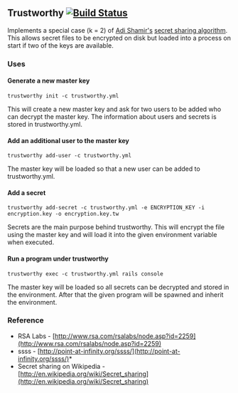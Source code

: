 ## Trustworthy [![Build Status](https://secure.travis-ci.org/jtdowney/trustworthy.png?branch=master)](http://travis-ci.org/jtdowney/trustworthy)

Implements a special case (k = 2) of [Adi Shamir's](http://en.wikipedia.org/wiki/Adi_Shamir) [secret sharing algorithm](http://en.wikipedia.org/wiki/Shamir%27s_Secret_Sharing). This allows secret files to be encrypted on disk but loaded into a process on start if two of the keys are available.

### Uses

#### Generate a new master key

    trustworthy init -c trustworthy.yml

This will create a new master key and ask for two users to be added who can decrypt the master key. The information about users and secrets is stored in trustworthy.yml.

#### Add an additional user to the master key

    trustworthy add-user -c trustworthy.yml

The master key will be loaded so that a new user can be added to trustworthy.yml.

#### Add a secret

    trustworthy add-secret -c trustworthy.yml -e ENCRYPTION_KEY -i encryption.key -o encryption.key.tw

Secrets are the main purpose behind trustworthy. This will encrypt the file using the master key and will load it into the given environment variable when executed.

#### Run a program under trustworthy

    trustworthy exec -c trustworthy.yml rails console

The master key will be loaded so all secrets can be decrypted and stored in the environment. After that the given program will be spawned and inherit the environment.

### Reference

* RSA Labs - [http://www.rsa.com/rsalabs/node.asp?id=2259](http://www.rsa.com/rsalabs/node.asp?id=2259)
* ssss - [http://point-at-infinity.org/ssss/](http://point-at-infinity.org/ssss/)* 
* Secret sharing on Wikipedia - [http://en.wikipedia.org/wiki/Secret_sharing](http://en.wikipedia.org/wiki/Secret_sharing)
